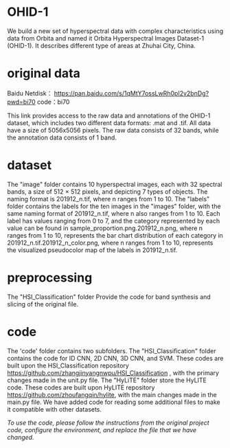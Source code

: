 # OHID-1
 We build a new set of hyperspectral data with complex characteristics using data from Orbita and named it Orbita Hyperspectral Images Dataset-1 (OHID-1). It describes different type of areas at Zhuhai City, China. 

# original data
 Baidu Netdisk： <https://pan.baidu.com/s/1qMtY7ossLwRh0pI2v2bnDg?pwd=bi70> code：bi70 
 
 This link provides access to the raw data and annotations of the OHID-1 dataset, which includes two different data formats: .mat and .tif. All data have a size of 5056x5056 pixels. The raw data consists of 32 bands, while the annotation data consists of 1 band.
# dataset
 The "image" folder contains 10 hyperspectral images, each with 32 spectral bands, a size of 512 × 512 pixels, and depicting 7 types of objects. The naming format is 201912_n.tif, where n ranges from 1 to 10.
 The "labels" folder contains the labels for the ten images in the "images" folder, with the same naming format of 201912_n.tif, where n also ranges from 1 to 10. Each label has values ranging from 0 to 7, and the category represented by each value can be found in sample_proportion.png.201912_n.png, 
 where n ranges from 1 to 10, represents the bar chart distribution of each category in 201912_n.tif.201912_n_color.png, where n ranges from 1 to 10, represents the visualized pseudocolor map of the labels in 201912_n.tif.

# preprocessing
 The "HSI_Classification" folder Provide the code for band synthesis and slicing of the original file.

# code
 The 'code' folder contains two subfolders.
 The "HSI_Classification" folder contains the code for ID CNN, 2D CNN, 3D CNN, and SVM. These codes are built upon the HSI_Classification repository <https://github.com/zhangjinyangnwpu/HSI_Classification> , with the primary changes made in the unit.py file.
 The "HyLiTE" folder store the HyLITE code. These codes are built upon  HyLITE repository <https://github.com/zhoufangqin/hylite>, with the main changes made in the main.py file. We have added code for reading some additional files to make it compatible with other datasets.

_To use the code, please follow the instructions from the original project code, configure the environment, and replace the file that we have changed._
